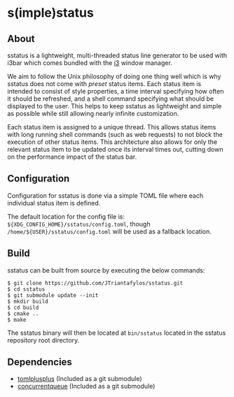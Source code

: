 # s(imple)status

## About

sstatus is a lightweight, multi-threaded status line generator to be used with i3bar which comes bundled with the [i3](https://github.com/i3/i3) window manager.

We aim to follow the Unix philosophy of doing one thing well which is why sstatus does not come with *preset* status items. Each status item is intended to consist of style properties, a time interval specifying how often it should be refreshed, and a shell command specifying what should be displayed to the user. This helps to keep sstatus as lightweight and simple as possible while still allowing nearly infinite customization.

Each status item is assigned to a unique thread. This allows status items with long running shell commands (such as web requests) to not block the execution of other status items. This architecture also allows for only the relevant status item to be updated once its interval times out, cutting down on the performance impact of the status bar.

## Configuration
Configuration for sstatus is done via a simple TOML file where each individual status item is defined.

The default location for the config file is: `${XDG_CONFIG_HOME}/sstatus/config.toml`, though `/home/${USER}/sstatus/config.toml` will be used as a fallback location.

## Build
sstatus can be built from source by executing the below commands:
```
$ git clone https://github.com/JTriantafylos/sstatus.git
$ cd sstatus
$ git submodule update --init
$ mkdir build
$ cd build
$ cmake ..
$ make
```

The sstatus binary will then be located at `bin/sstatus` located in the sstatus repository root directory.

## Dependencies

- [tomlplusplus](https://github.com/marzer/tomlplusplus/) (Included as a git submodule)
- [concurrentqueue](https://github.com/cameron314/concurrentqueue) (Included as a git submodule)